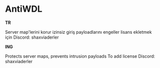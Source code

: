 # AntiWDL

**TR**

Server map'lerini korur izinsiz giriş payloadlarını engeller lisans ekletmek için Discord: shaxviaderler

**ING**

Protects server maps, prevents intrusion payloads To add license Discord: shaxviaderler
